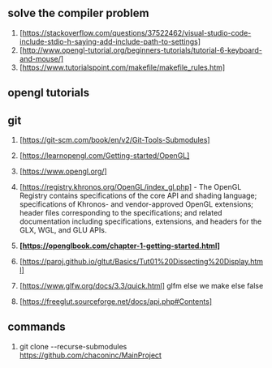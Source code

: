 ## solve  the compiler problem

1) [https://stackoverflow.com/questions/37522462/visual-studio-code-include-stdio-h-saying-add-include-path-to-settings]
2) [http://www.opengl-tutorial.org/beginners-tutorials/tutorial-6-keyboard-and-mouse/]
3) [https://www.tutorialspoint.com/makefile/makefile_rules.htm]

## opengl tutorials
## git
1) [https://git-scm.com/book/en/v2/Git-Tools-Submodules]

1) [https://learnopengl.com/Getting-started/OpenGL]
2) [https://www.opengl.org/]
3) [https://registry.khronos.org/OpenGL/index_gl.php] -
The OpenGL Registry contains specifications of the core API and shading language; specifications of Khronos- and vendor-approved OpenGL extensions; header files corresponding to the specifications; and related documentation including specifications, extensions, and headers for the GLX, WGL, and GLU APIs.
4) **[https://openglbook.com/chapter-1-getting-started.html]**
5) [https://paroj.github.io/gltut/Basics/Tut01%20Dissecting%20Display.html]
6) [https://www.glfw.org/docs/3.3/quick.html] glfm else we make else false
7) [https://freeglut.sourceforge.net/docs/api.php#Contents]

## commands

1) git clone --recurse-submodules https://github.com/chaconinc/MainProject